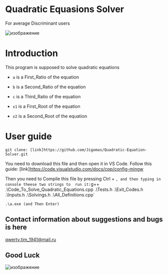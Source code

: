 # Quadratic Equasions Solver

For average Discriminant users

![изображение](ссылка)

# Introduction
 This program is supposed to solve quadratic equations

- `a` is a First_Ratio  of the equation
- `b` is a Second_Ratio of the equation
- `c` is a Third_Ratio  of the equation

- `x1` is a First_Root  of the equation
- `x2` is a Second_Root of the equation


# User guide

```
git clone: [link]https://github.com/Jigomas/Quadratic-Equation-Solver.git
```

You need to download this file and then open it in VS Code.
Follow this guide: [link]https://code.visualstudio.com/docs/cpp/config-mingw

Then you need to Compile this file by pressing Ctrl + ` ,
and then typing in console theese two strings to  run it:
`g++ .\Code_To_Solve_Quadratic_Equations.cpp .\Tests.h .\Exit_Codes.h .\Inputs.h .\Solvings.h .\All_Definitions.cpp`

`.\a.exe (and Then Enter)`


##    Contact information about suggestions and bugs is here
qwerty.tim_1941@mail.ru

## Good Luck
![изображение]()
